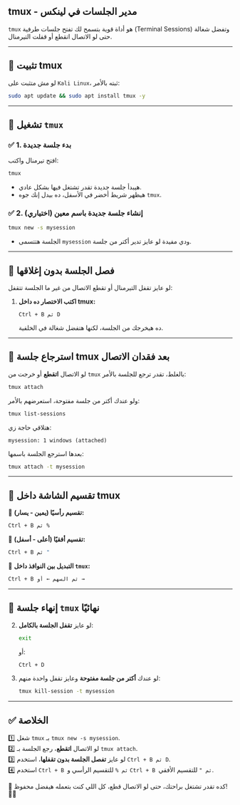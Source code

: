 ## **tmux - مدير الجلسات في لينكس**

`tmux` هو أداة قوية بتسمح لك تفتح جلسات طرفية (Terminal Sessions) وتفضل شغالة حتى لو الاتصال اتقطع أو قفلت التيرمنال.

---

## **🔹 تثبيت tmux**

لو مش متثبت على `Kali Linux`، ثبته بالأمر:

```bash
sudo apt update && sudo apt install tmux -y
```

---

## **🔹 تشغيل `tmux`**

### **✅ 1. بدء جلسة جديدة**

افتح تيرمنال واكتب:

```bash
tmux
```

- هيبدأ جلسة جديدة تقدر تشتغل فيها بشكل عادي.
- هيظهر شريط أخضر في الأسفل، ده بيدل إنك جوه `tmux`.

### **✅ 2. إنشاء جلسة جديدة باسم معين (اختياري)**

```bash
tmux new -s mysession
```

- الجلسة هتتسمى `mysession` ودي مفيدة لو عايز تدير أكتر من جلسة.

---

## **🔹 فصل الجلسة بدون إغلاقها**

لو عايز تقفل التيرمنال أو تقطع الاتصال من غير ما الجلسة تتقفل:

1. **اكتب الاختصار ده داخل tmux:**
    
    ```
    Ctrl + B ثم D
    ```
    
    ده هيخرجك من الجلسة، لكنها هتفضل شغالة في الخلفية.

---

## **🔹 استرجاع جلسة tmux بعد فقدان الاتصال**

لو الاتصال **اتقطع** أو خرجت من `tmux` بالغلط، تقدر ترجع للجلسة بالأمر:

```bash
tmux attach
```

ولو عندك أكتر من جلسة مفتوحة، استعرضهم بالأمر:

```bash
tmux list-sessions
```

هتلاقي حاجة زي:

```
mysession: 1 windows (attached)
```

بعدها استرجع الجلسة باسمها:

```bash
tmux attach -t mysession
```

---

## **🔹 تقسيم الشاشة داخل tmux**

🔸 **تقسيم رأسيًا (يمين - يسار):**

```bash
Ctrl + B ثم %
```

🔸 **تقسيم أفقيًا (أعلى - أسفل):**

```bash
Ctrl + B ثم "
```

🔸 **التبديل بين النوافذ داخل `tmux`:**

```bash
Ctrl + B ثم السهم ← أو →
```

---

## **🔹 إنهاء جلسة `tmux` نهائيًا**

2. لو عايز **تقفل الجلسة بالكامل**:
    
    ```bash
    exit
    ```
    
    أو:
    
    ```bash
    Ctrl + D
    ```
    
3. لو عندك **أكتر من جلسة مفتوحة** وعايز تقفل واحدة منهم:
    
    ```bash
    tmux kill-session -t mysession
    ```
    

---

## **✅ الخلاصة**

1️⃣ شغل `tmux` بـ `tmux new -s mysession`.  
2️⃣ لو الاتصال **اتقطع**، رجع الجلسة بـ `tmux attach`.  
3️⃣ لو عايز **تفصل الجلسة بدون تقفلها**، استخدم `Ctrl + B ثم D`.  
4️⃣ استخدم `Ctrl + B ثم %` للتقسيم الرأسي و `Ctrl + B ثم "` للتقسيم الأفقي.

🔹 كده تقدر تشتغل براحتك، حتى لو الاتصال قطع، كل اللي كنت بتعمله هيفضل محفوظ! 💪🔥